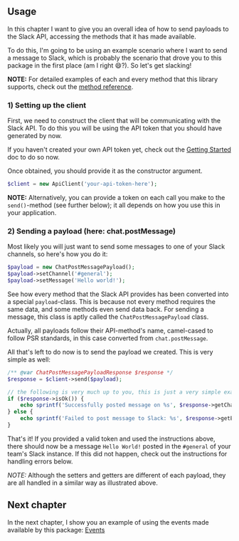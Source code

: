 ## Usage

In this chapter I want to give you an overall idea of how to send payloads to the Slack API, accessing the methods
that it has made available.

To do this, I'm going to be using an example scenario where I want to send a message to Slack, which is probably the
scenario that drove you to this package in the first place (am I right :smile:?). So let's get slacking!

**NOTE:** For detailed examples of each and every method that this library supports, check out the [method reference](methods/index.md).

### 1) Setting up the client

First, we need to construct the client that will be communicating with the Slack API. To do this you will be using the
API token that you should have generated by now.

If you haven't created your own API token yet, check out the [Getting Started](getting-started.md) doc to do so now.

Once obtained, you should provide it as the constructor argument.

```php
$client = new ApiClient('your-api-token-here');
```

**NOTE:** Alternatively, you can provide a token on each call you make to the `send()`-method (see further below); 
it all depends on how you use this in your application.


### 2) Sending a payload (here: chat.postMessage)

Most likely you will just want to send some messages to one of your Slack channels, so here's how you do it:

```php
$payload = new ChatPostMessagePayload();
$payload->setChannel('#general');
$payload->setMessage('Hello world!');
```

See how every method that the Slack API provides has been converted into a special `payload`-class. This is because not every
method requires the same data, and some methods even send data back. For sending a message, this class is aptly called the
`ChatPostMessagePayload` class.

Actually, all payloads follow their API-method's name, camel-cased to follow PSR standards,
in this case converted from `chat.postMessage`.

All that's left to do now is to send the payload we created. This is very simple as well:
```php
/** @var ChatPostMessagePayloadResponse $response */
$response = $client->send($payload);

// the following is very much up to you, this is just a very simple example
if ($response->isOk()) {
    echo sprintf('Successfully posted message on %s', $response->getChannelId());
} else {
    echo sprintf('Failed to post message to Slack: %s', $response->getErrorExplanation());
}
```

That's it! If you provided a valid token and used the instructions above, there should now be a message `Hello World!`
posted in the `#general` of your team's Slack instance. If this did not happen, check out the instructions for handling
errors below.

*NOTE:* Although the setters and getters are different of each payload, they are all handled in a similar way as illustrated above.

## Next chapter

In the next chapter, I show you an example of using the events made available by this package: [Events](https://github.com/displayce/slack/blob/master/src/CL/Slack/Resources/doc/events.md)
